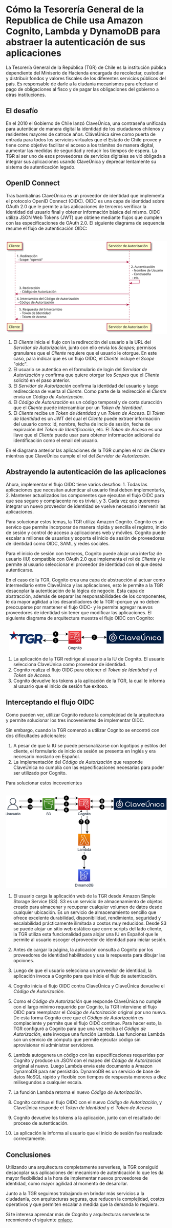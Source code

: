 # Cómo la Tesorería General de la Republica de Chile usa Amazon Cognito, Lambda y DynamoDB para abstraer la autenticación de sus aplicaciones

La Tesorería General de la República (TGR) de Chile es la institución pública dependiente del Miniserio de Hacienda encargada de recolectar, custodiar y distribuir fondos y valores fiscales de los diferentes servicios públicos del país. Es responsable de darle a la ciudanía mecanismos para efectuar el pago de obligaciones al fisco y de pagar las obligaciones del gobierno a otras instituciones.

## El desafío

En el 2010 el Gobierno de Chile lanzó ClaveÚnica, una contraseña unificada para autenticar de manera digital la identidad de los ciudadanos chilenos y residentes mayores de catroce años. CláveÚnica sirve como puerta de entrada para todos los servicios virtuales que el Estado de Chile provee y tiene como objetivo facilitar el acceso a los trámites de manera digital,  aumentar las medidas de seguridad  y reducir los tiempos de espera. La TGR al ser uno de esos proveedores de servicios digitales se vió obligada a integrar sus aplicaciones usando ClaveÚnica y deprecar lentamente su sistema de autenticación legado.

## OpenID Connect

Tras bambalinas ClaveÚnica es un proveedor de identidad que implementa el protocolo OpenID Connect (OIDC). OIDC es una capa de identidad sobre OAuth 2.0 que le permite a las aplicaciones de terceros verificar la identidad del usuario final y obtener información básica del mismo. OIDC utiliza JSON Web Tokens (JWT) que obtiene mediante flujos que cumplen con las especificaciones de OAuth 2.0. El siguiente diagrama de sequencia resume el flujo de autenticación OIDC:

<p align="center">
  <br/>
  <img src="https://raw.githubusercontent.com/jorsj/tgr/master/oidc.svg" alt="Flujo OIDC"/>
  <br/>
</p>

1. El *Cliente* inicia el flujo con la redirección del usuario a la URL del *Servidor de Autorización*, junto con ello envía los *Scopes*;  permisos granulares que el *Cliente* requiere que el usuario le otorgue. En este caso, para indicar que es un flujo OIDC, el *Cliente* incluye el *Scope* "oidc".
2. El usuario se autentica en el formulario de login del *Servidor de Autorización* y confirma que quiere otorgar los *Scopes* que el *Cliente* solicitó en el paso anterior.
3. El *Servidor de Autorización* confirma la identidad del usuario y luego redirecciona de vuelta al *Cliente*. Como parte de la redirección el *Cliente* envía un *Código de Autorización*.
4. El *Código de Autorización* es un código temporal y de corta duracción que el *Cliente* puede intercambiar por un *Token de Identidad*.
5. El *Cliente* recibe un *Token de Identidad* y un *Token de Acceso*. El *Token de Identidad* es un JWT del cual el *Cliente* puede extraer información del usuario como: id, nombre, fecha de incio de sesión, fecha de expiración del *Token de Identificación*, etc. El *Token de Acceso* es una llave que el *Cliente* puede usar para obtener información adicional de identificación como el email del usuario.

En el diagrama anterior las aplicaciones de la TGR cumplen el rol de *Cliente* mientras que ClaveÚnica cumple el rol del *Servidor de Autorización*. 

## Abstrayendo la autenticación de las aplicaciones

Ahora, implementar el flujo OIDC tiene varios desafíos: 1. Todas las aplicaciones que necesitan autenticar al usuario final deben implementarlo, 2. Mantener actualizados los componentes que ejecutan el flujo OIDC para que sea seguro y complacente no es trivial, y 3. Cada vez que queremos integrar un nuevo proveedor de identidad se vuelve necesario intervenir las aplicaciones.

Para solucionar estos temas, la TGR utiliza Amazon Cognito. Cognito es un servico que permite incorporar de manera rápida y sencilla el registro, inicio de sesión y control de acceso a aplicaciones web y móviles. Cognito puede escalar a millones de usuarios y soporta el inicio de sesión de proveedores de identidad como OIDC, SAML y redes sociales.

Para el inicio de sesión con terceros, Cognito puede alojar una interfaz de usuario (IU) compatible con OAuth 2.0 que implementa el rol de *Cliente* y le permite al usuario seleccionar el proveedor de identidad con el que desea autenticarse.

En el caso de la TGR, Cognito crea una capa de abstracción al actuar como intermediario entre ClaveÚnica y las aplicaciones, esto le permite a la TGR desacoplar la autenticación de la lógica de negocio. Esta capa de abstracción, además de separar las responsabilidades de los componentes, le da mayor agilidad a los desarolladores de la TGR -porque ya no deben preocuparse por mantener el flujo OIDC- y le permite agregar nuevos proveedores de identidad sin tener que modificar las aplicaciones. El siguiente diagrama de arquitectura muestra el flujo OIDC con Cognito:

<p align="center">
  <br/>
  <img src="https://raw.githubusercontent.com/jorsj/tgr/master/cognito.png" alt="Amazon Cognito"/>
  <br/>
</p>

1. La aplicación de la TGR redirige al usuario a la IU de Cognito. El usuario selecciona ClaveÚnica como proveedor de identidad. 
2. Cognito realiza el flujo OIDC para obtener el *Token de Identidad* y el *Token de Acceso*.
3. Cognito devuelve los tokens a la aplicación de la TGR, la cual le informa al usuario que el inicio de sesión fue exitoso.

## Interceptando el flujo OIDC

Como pueden ver, utilizar Cognito reduce la complejidad de la arquitectura y permite solucionar los tres incovenientes de implementar OIDC. 

Sin embargo, cuando la TGR comenzó a utilizar Cognito se encontró con dos dificultades adicionales:

1. A pesar de que la IU se puede personalizarse con logotipos y estilos del cliente, el formulario de inicio de sesión se presenta en Inglés y era necesario mostarlo en Español.
2. La implementación del *Código de Autorización* que responde ClaveÚnica no cumplía con las especificaciones necesarias para poder ser utilizado por Cognito.

Para solucionar estos incovenientes

<p align="center">
  <br/>
  <img src="https://raw.githubusercontent.com/jorsj/tgr/master/final.png" alt="Arquitectura final"/>
  <br/>
</p>

1. El usuario carga la aplicación web de la TGR desde Amazon Simple Storage Service (S3). S3 es un servicio de almacenamiento de objetos creado para almacenar y recuperar cualquier volumen de datos desde cualquier ubicación. Es un servicio de almacenamiento sencillo que ofrece excelente durabilidad, disponibilidad, rendimiento, seguridad y escalabilidad prácticamente ilimitada a costos muy reducidos. Desde S3 se puede alojar un sitio web estático que corre scripts del lado cliente, la TGR utiliza esta funcionalidad para alojar una IU en Español que le permite al usuario escoger el proveedor de identidad para iniciar sesión.

2. Antes de cargar la página, la aplicación consulta a Cognito por los proveedores de identidad habilitados y usa la respuesta para dibujar las opciones.

3. Luego de que el usuario selecciona un proveedor de identidad, la aplicación invoca a Cognito para que inicie el flujo de autenticación.

4. Cognito inicia el flujo OIDC contra ClaveÚnica y ClaveÚnica devuelve el *Código de Autorización*.

5. Como el *Código de Autorización* que responde ClaveÚnica no cumple con el largo mínimo requerido por Cognito, la TGR interviene el flujo OIDC para reemplazar el *Código de Autorización* original por uno nuevo. De esta forma Cognito cree que el *Código de Autorización* es complaciente y permite que el flujo OIDC continue. Para hacer esto, la TGR configuró a Cognito para que una vez reciba el *Código de Autorización*, este invoque una función Lambda. Las funciones Lambda son un servicio de cómputo que permite ejecutar código sin aprovisionar ni administrar servidores.

6.  Lambda autogenera un código con las especificaciones requeridas por Cognito y produce un JSON con el mapeo del *Código de Autorización* original al nuevo. Luego Lambda envía este documento a Amazon DynamoDB para ser persistido. DynamoDB es un servicio de base de datos NoSQL rápido y flexible con tiempos de respuesta menores a diez milisegundos a cualquier escala.

7.  La función Lambda retorna el nuevo *Código de Autorización*.

8.  Cognito continua el flujo OIDC con el nuevo *Código de Autorización*, y ClaveÚnica responde el *Token de Identidad* y el *Token de Acceso*

9.  Cognito devuelve los tokens a la aplicación, junto con el resultado del proceso de autenticación.

10.    La aplicación le informa al usuario que el inicio de sesión fue realizado correctamente.

## Conclusiones

Utilizando una arquitectura completamente serverless, la TGR consiguió desacoplar sus aplicaciones del mecanismo de autenticación lo que les da mayor flexibilidad a la hora de implementar nuevos proveedores de identidad, como mayor agilidad al momento de desarollar.

Junto a la TGR seguimos trabajando en brindar más servicios a la ciudadanía, con arquitecturas seguras, que reducen la complejidad, costos operativos y que permiten escalar a medida que la demanda lo requiera.

Si te interesa aprendar más de Cognito y arquitecturas serverless te recomiendo el siguiente [enlace](https://aws.amazon.com/getting-started/projects/build-serverless-web-app-lambda-apigateway-s3-dynamodb-cognito/module-2/).
